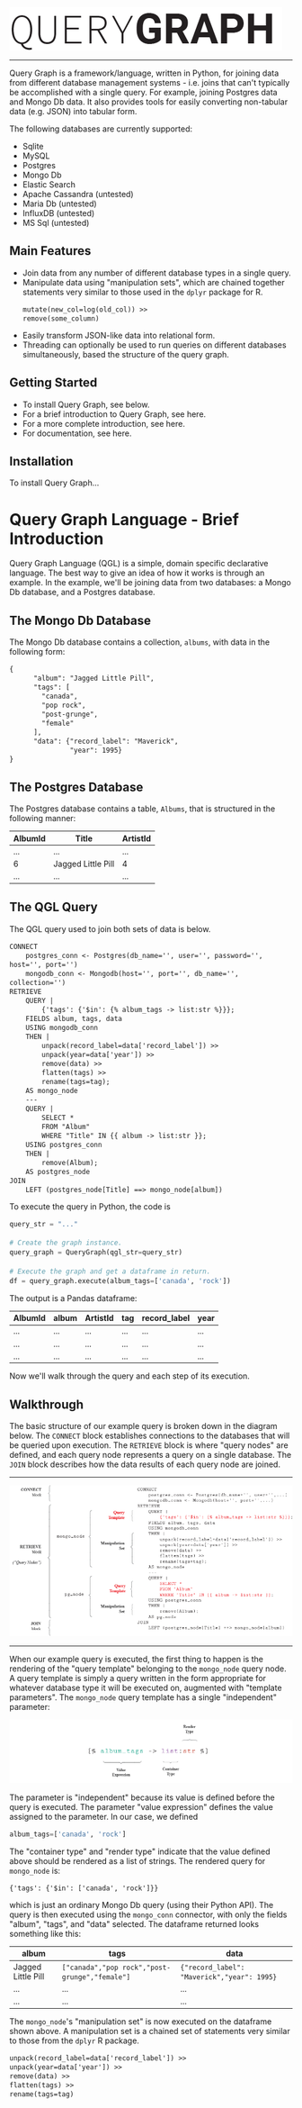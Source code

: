 <img src="docs/_static/images/qg_logo.png" alt="Drawing" />

***

Query Graph is a framework/language, written in Python, for joining data 
from different database management systems - i.e. joins that can't 
typically be accomplished with a single query. For example, joining 
Postgres data and Mongo Db data. It also provides tools for easily 
converting non-tabular data (e.g. JSON) into tabular form.

The following databases are currently supported:

* Sqlite
* MySQL
* Postgres
* Mongo Db
* Elastic Search
* Apache Cassandra (untested)
* Maria Db (untested)
* InfluxDB (untested)
* MS Sql (untested)

## Main Features

* Join data from any number of different database types in a single query.
* Manipulate data using "manipulation sets", which are chained together
  statements very similar to those used in the `dplyr` package for R.
  ```
  mutate(new_col=log(old_col)) >>
  remove(some_column)
  ```
* Easily transform JSON-like data into relational form.
* Threading can optionally be used to run queries on different databases
  simultaneously, based the structure of the query graph.

## Getting Started

* To install Query Graph, see below.
* For a brief introduction to Query Graph, see here.
* For a more complete introduction, see here.
* For documentation, see here.

## Installation

To install Query Graph...

# Query Graph Language - Brief Introduction

Query Graph Language (QGL) is a simple, domain specific declarative 
language. The best way to give an idea of how it works is through
an example. In the example, we'll be joining data from two databases:
a Mongo Db database, and a Postgres database.

## The Mongo Db Database

The Mongo Db database contains a collection, `albums`, with data in the 
following form:

```
{
      "album": "Jagged Little Pill",
      "tags": [
        "canada",
        "pop rock",
        "post-grunge",
        "female"
      ],
      "data": {"record_label": "Maverick",
               "year": 1995}
}
```

## The Postgres Database

The Postgres database contains a table, `Albums`, that is structured in
the following manner:

| AlbumId | Title              | ArtistId |
|---------|--------------------|----------|
| ...     | ...                | ...      |
| 6       | Jagged Little Pill | 4        |
| ...     | ...                | ...      |


## The QGL Query

The QGL query used to join both sets of data is below.

```
CONNECT
    postgres_conn <- Postgres(db_name='', user='', password='', host='', port='')
    mongodb_conn <- Mongodb(host='', port='', db_name='', collection='')
RETRIEVE
    QUERY |
        {'tags': {'$in': {% album_tags -> list:str %}}};
    FIELDS album, tags, data
    USING mongodb_conn
    THEN |
        unpack(record_label=data['record_label']) >>
        unpack(year=data['year']) >>
        remove(data) >>
        flatten(tags) >>
        rename(tags=tag);
    AS mongo_node
    ---
    QUERY |
        SELECT *
        FROM "Album"
        WHERE "Title" IN {{ album -> list:str }};
    USING postgres_conn
    THEN |
        remove(Album);
    AS postgres_node
JOIN
    LEFT (postgres_node[Title] ==> mongo_node[album])
```

To execute the query in Python, the code is

```python
query_str = "..."

# Create the graph instance.
query_graph = QueryGraph(qgl_str=query_str)

# Execute the graph and get a dataframe in return.
df = query_graph.execute(album_tags=['canada', 'rock'])
```

The output is a Pandas dataframe:

| AlbumId | album | ArtistId | tag | record_label | year |
|---------|-------|----------|-----|--------------|------|
| ...     | ...   | ...      | ... | ...          | ...  |
| ...     | ...   | ...      | ... | ...          | ...  |
| ...     | ...   | ...      | ... | ...          | ...  |

Now we'll walk through the query and each step of its execution.

## Walkthrough

The basic structure of our example query is broken down in the diagram
below. The `CONNECT` block establishes connections to the databases
that will be queried upon execution. The `RETRIEVE` block is where
"query nodes" are defined, and each query node represents a query on 
a single database. The `JOIN` block describes how the data results of 
each query node are joined.

<hr>

![Parameter Diagram](docs/_static/images/ex_query_diagram.png)

<hr>

When our example query is executed, the first thing to happen is the
rendering of the "query template" belonging to the `mongo_node` query
node. A query template is simply a query written in the form appropriate
for whatever database type it will be executed on, augmented with
"template parameters". The `mongo_node` query template has a single 
"independent" parameter:

![Parameter Diagram](docs/_static/images/ex_mongo_param.png)

The parameter is "independent" because its value is defined before the
query is executed. The parameter "value expression" defines the value
assigned to the parameter. In our case, we defined

```python
album_tags=['canada', 'rock']
```

The "container type" and "render type" indicate that the value defined
above should be rendered as a list of strings. The rendered query for
`mongo_node` is:

```
{'tags': {'$in': ['canada', 'rock']}}
```

which is just an ordinary Mongo Db query (using their Python API). The
query is then executed using the `mongo_conn` connector, with only the
fields "album", "tags", and "data" selected. The dataframe returned
looks something like this:

| album              | tags                                           | data                                        |
|--------------------|------------------------------------------------|---------------------------------------------|
| Jagged Little Pill | `["canada","pop rock","post-grunge","female"]` | `{"record_label": "Maverick","year": 1995}` |
| ...                | ...                                            | ...                                         |
| ...                | ...                                            | ...                                         |

The `mongo_node`'s "manipulation set" is now executed on the dataframe
shown above. A manipulation set is a chained set of statements very
similar to those from the `dplyr` R package.

```
unpack(record_label=data['record_label']) >>
unpack(year=data['year']) >>
remove(data) >>
flatten(tags) >>
rename(tags=tag)
```

